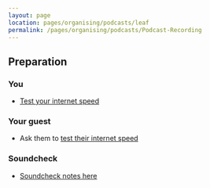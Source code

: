 ```yaml
---
layout: page
location: pages/organising/podcasts/leaf
permalink: /pages/organising/podcasts/Podcast-Recording
---
```


## Preparation

### You

* [Test your internet speed](https://www.speedtest.net/)

### Your guest

* Ask them to [test their internet speed](https://www.speedtest.net/)

### Soundcheck

* [Soundcheck notes here](https://docs.google.com/document/d/1QIuZcnRbg5ZhmvASEk_csm54o4sundsC94VDD_OZnMw/edit?usp=sharing)


